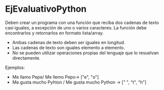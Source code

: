 # EjEvaluativoPython
Deben crear un programa con una función que reciba dos cadenas de texto casi iguales, a excepción de uno o varios caracteres. 
La función debe encontrarlos y retornarlos en formato lista/array.
- Ambas cadenas de texto deben ser iguales en longitud.
- Las cadenas de texto son iguales elemento a elemento.
- No se pueden utilizar operaciones propias del lenguaje que lo resuelvan directamente.
  
 Ejemplos:
- Me llamo Pepe/ Me llemo Pepo-> ["e", "o"]
- Me.gusta mucho Pyhton / Me gusta mucho Python -> [" ", "t", "h"]
